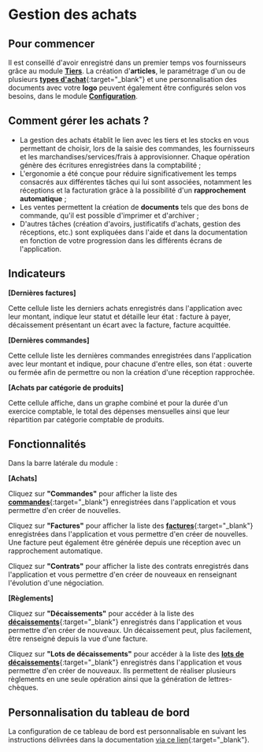# Gestion des achats 

## Pour commencer 

Il est conseillé d'avoir enregistré dans un premier temps vos fournisseurs grâce au module [**Tiers**](/backend/dashboards/relationship). La création d'**articles**, le paramétrage d'un ou de plusieurs [**types d'achat**](https://doc.ekylibre.com/fr/chapitre6/#types){:target="_blank"} et une personnalisation des documents avec votre **logo** peuvent également être configurés selon vos besoins, dans le module [**Configuration**](/backend/dashboards/settings).

## Comment gérer les achats ?

* La gestion des achats établit le lien avec les tiers et les stocks en vous permettant de choisir, lors de la saisie des commandes, les fournisseurs et les marchandises/services/frais à approvisionner. Chaque opération génère des écritures enregistrées dans la comptabilité&nbsp;;
* L'ergonomie a été conçue pour réduire significativement les temps consacrés aux différentes tâches qui lui sont associées, notamment les réceptions et la facturation grâce à la possibilité d'un **rapprochement automatique**&nbsp;;
* Les ventes permettent la création de **documents** tels que des bons de commande, qu'il est possible d'imprimer et d'archiver&nbsp;;
* D'autres tâches (création d'avoirs, justificatifs d'achats, gestion des réceptions, etc.) sont expliquées dans l'aide et dans la documentation en fonction de votre progression dans les différents écrans de l'application.

## Indicateurs

**[Dernières factures]** 

Cette cellule liste les derniers achats enregistrés dans l'application avec leur montant, indique leur statut et détaille leur état&nbsp;: facture à payer, décaissement présentant un écart avec la facture, facture acquittée.

**[Dernières commandes]** 

Cette cellule liste les dernières commandes enregistrées dans l'application avec leur montant et indique, pour chacune d'entre elles, son état&nbsp;: ouverte ou fermée afin de permettre ou non la création d'une réception rapprochée.

**[Achats par catégorie de produits]** 

Cette cellule affiche, dans un graphe combiné et pour la durée d'un exercice comptable, le total des dépenses mensuelles ainsi que leur répartition par catégorie comptable de produits.

## Fonctionnalités

Dans la barre latérale du module&nbsp;:

**[Achats]** 

Cliquez sur **"Commandes"** pour afficher la liste des [**commandes**](https://doc.ekylibre.com/fr/chapitre6/#achats){:target="_blank"} enregistrées dans l'application et vous permettre d'en créer de nouvelles.

Cliquez sur **"Factures"** pour afficher la liste des [**factures**](https://doc.ekylibre.com/fr/chapitre6/#facturation){:target="_blank"} enregistrées dans l'application et vous permettre d'en créer de nouvelles. Une facture peut également être générée depuis une réception avec un rapprochement automatique.

Cliquez sur **"Contrats"** pour afficher la liste des contrats enregistrés dans l'application et vous permettre d'en créer de nouveaux en renseignant l'évolution d'une négociation.

**[Règlements]** 

Cliquez sur **"Décaissements"** pour accéder à la liste des [**décaissements**](https://doc.ekylibre.com/fr/chapitre6/#decaissements){:target="_blank"} enregistrés dans l'application et vous permettre d'en créer de nouveaux. Un décaissement peut, plus facilement, être renseigné depuis la vue d'une facture.

Cliquez sur **"Lots de décaissements"** pour accéder à la liste des [**lots de décaissements**](https://doc.ekylibre.com/fr/chapitre6/#lots){:target="_blank"} enregistrés dans l'application et vous permettre d'en créer de nouveaux. Ils permettent de réaliser plusieurs règlements en une seule opération ainsi que la génération de lettres-chèques.

## Personnalisation du tableau de bord 

La configuration de ce tableau de bord est personnalisable en suivant les instructions délivrées dans la documentation [via ce lien](https://doc.ekylibre.com/fr/chapitre4/#perso){:target="_blank"}.
